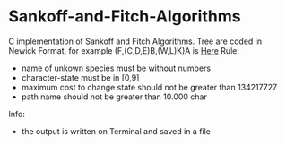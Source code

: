 # Sankoff-and-Fitch-Algorithms
C implementation of Sankoff and Fitch Algorithms.
Tree are coded in Newick Format, for example (F,(C,D,E)B,(W,L)K)A is [Here](https://github.com/davidepietrasanta/Sankoff-and-Fitch-Algorithms/blob/master/Newick%20Parser/Tree.pdf)
Rule:
- name of unkown species must be without numbers
- character-state must be in [0,9]
- maximum cost to change state should not be greater than 134217727
- path name should not be greater than 10.000 char

Info:
- the output is written on Terminal and saved in a file
